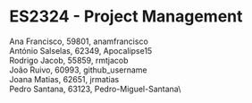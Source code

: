 # ES2324 - Project Management

Ana Francisco, 59801, anamfrancisco\
António Salselas, 62349, Apocalipse15\
Rodrigo Jacob, 55859, rmtjacob\
João Ruivo, 60993, github_username\
Joana Matias, 62651, jrmatias\
Pedro Santana, 63123, Pedro-Miguel-Santana\
